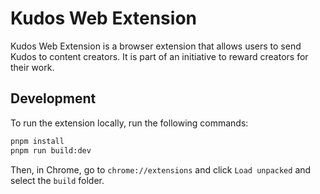 # Kudos Web Extension

Kudos Web Extension is a browser extension that allows users to send Kudos to content creators. It is part of an initiative to reward creators for their work.

## Development

To run the extension locally, run the following commands:

```bash
pnpm install
pnpm run build:dev
```

Then, in Chrome, go to `chrome://extensions` and click `Load unpacked` and select the `build` folder.
